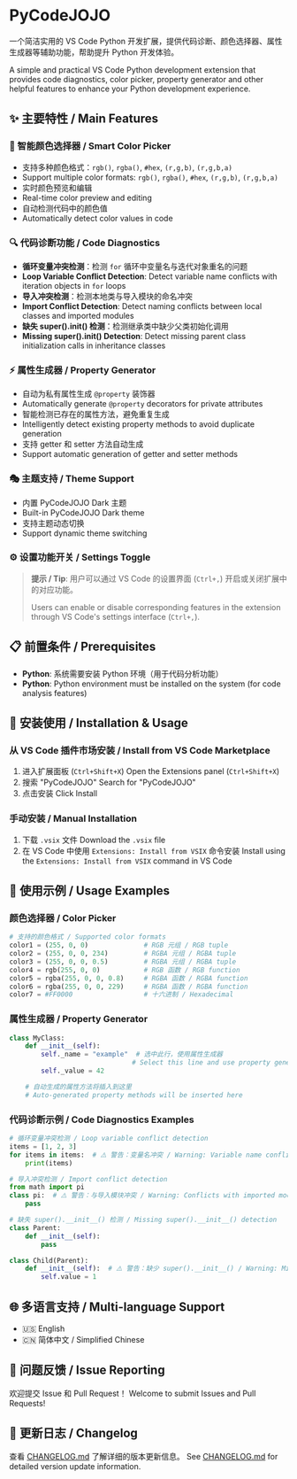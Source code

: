 # PyCodeJOJO

一个简洁实用的 VS Code Python 开发扩展，提供代码诊断、颜色选择器、属性生成器等辅助功能，帮助提升 Python 开发体验。

A simple and practical VS Code Python development extension that provides code diagnostics, color picker, property generator and other helpful features to enhance your Python development experience.

## ✨ 主要特性 / Main Features

### 🎨 智能颜色选择器 / Smart Color Picker

- 支持多种颜色格式：`rgb()`, `rgba()`, `#hex`, `(r,g,b)`, `(r,g,b,a)`
- Support multiple color formats: `rgb()`, `rgba()`, `#hex`, `(r,g,b)`, `(r,g,b,a)`
- 实时颜色预览和编辑
- Real-time color preview and editing
- 自动检测代码中的颜色值
- Automatically detect color values in code

### 🔍 代码诊断功能 / Code Diagnostics

- **循环变量冲突检测**：检测 `for` 循环中变量名与迭代对象重名的问题
- **Loop Variable Conflict Detection**: Detect variable name conflicts with iteration objects in `for` loops
- **导入冲突检测**：检测本地类与导入模块的命名冲突
- **Import Conflict Detection**: Detect naming conflicts between local classes and imported modules
- **缺失 super().**init**() 检测**：检测继承类中缺少父类初始化调用
- **Missing super().**init**() Detection**: Detect missing parent class initialization calls in inheritance classes

### ⚡ 属性生成器 / Property Generator

- 自动为私有属性生成 `@property` 装饰器
- Automatically generate `@property` decorators for private attributes
- 智能检测已存在的属性方法，避免重复生成
- Intelligently detect existing property methods to avoid duplicate generation
- 支持 getter 和 setter 方法自动生成
- Support automatic generation of getter and setter methods

### 🎭 主题支持 / Theme Support

- 内置 PyCodeJOJO Dark 主题
- Built-in PyCodeJOJO Dark theme
- 支持主题动态切换
- Support dynamic theme switching

### ⚙️ 设置功能开关 / Settings Toggle

> **提示 / Tip**: 用户可以通过 VS Code 的设置界面 (`Ctrl+,`) 开启或关闭扩展中的对应功能。
>
> Users can enable or disable corresponding features in the extension through VS Code's settings interface (`Ctrl+,`).

## 📋 前置条件 / Prerequisites

- **Python**: 系统需要安装 Python 环境（用于代码分析功能）
- **Python**: Python environment must be installed on the system (for code analysis features)

## 🚀 安装使用 / Installation & Usage

### 从 VS Code 插件市场安装 / Install from VS Code Marketplace

1. 进入扩展面板 (`Ctrl+Shift+X`)
   Open the Extensions panel (`Ctrl+Shift+X`)
2. 搜索 "PyCodeJOJO"
   Search for "PyCodeJOJO"
3. 点击安装
   Click Install

### 手动安装 / Manual Installation

1. 下载 `.vsix` 文件
   Download the `.vsix` file
2. 在 VS Code 中使用 `Extensions: Install from VSIX` 命令安装
   Install using the `Extensions: Install from VSIX` command in VS Code

## 🎯 使用示例 / Usage Examples

### 颜色选择器 / Color Picker

```python
# 支持的颜色格式 / Supported color formats
color1 = (255, 0, 0)              # RGB 元组 / RGB tuple
color2 = (255, 0, 0, 234)         # RGBA 元组 / RGBA tuple
color3 = (255, 0, 0, 0.5)         # RGBA 元组 / RGBA tuple
color4 = rgb(255, 0, 0)           # RGB 函数 / RGB function
color5 = rgba(255, 0, 0, 0.8)     # RGBA 函数 / RGBA function
color6 = rgba(255, 0, 0, 229)     # RGBA 函数 / RGBA function
color7 = #FF0000                  # 十六进制 / Hexadecimal
```

### 属性生成器 / Property Generator

```python
class MyClass:
    def __init__(self):
        self._name = "example"  # 选中此行，使用属性生成器
                               # Select this line and use property generator
        self._value = 42

    # 自动生成的属性方法将插入到这里
    # Auto-generated property methods will be inserted here
```

### 代码诊断示例 / Code Diagnostics Examples

```python
# 循环变量冲突检测 / Loop variable conflict detection
items = [1, 2, 3]
for items in items:  # ⚠️ 警告：变量名冲突 / Warning: Variable name conflict
    print(items)

# 导入冲突检测 / Import conflict detection
from math import pi
class pi:  # ⚠️ 警告：与导入模块冲突 / Warning: Conflicts with imported module
    pass

# 缺失 super().__init__() 检测 / Missing super().__init__() detection
class Parent:
    def __init__(self):
        pass

class Child(Parent):
    def __init__(self):  # ⚠️ 警告：缺少 super().__init__() / Warning: Missing super().__init__()
        self.value = 1
```

## 🌐 多语言支持 / Multi-language Support

- 🇺🇸 English
- 🇨🇳 简体中文 / Simplified Chinese

## 🐛 问题反馈 / Issue Reporting

欢迎提交 Issue 和 Pull Request！
Welcome to submit Issues and Pull Requests!

## 📝 更新日志 / Changelog

查看 [CHANGELOG.md](CHANGELOG.md) 了解详细的版本更新信息。
See [CHANGELOG.md](CHANGELOG.md) for detailed version update information.
